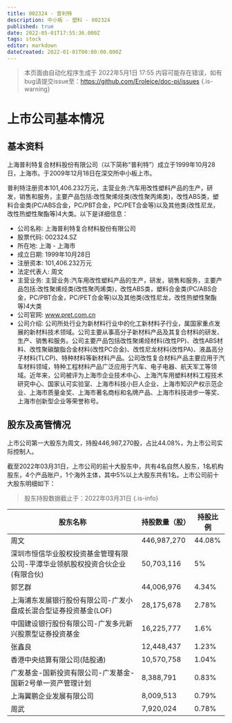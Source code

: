 ```yaml
---
title: 002324 - 普利特
description: 中小板 - 塑料 - 002324
published: true
date: 2022-05-01T17:55:36.000Z
tags: stock
editor: markdown
dateCreated: 2022-01-01T00:00:00.000Z
---
```


> 本页面由自动化程序生成于 2022年5月1日 17:55
> 内容可能存在错误，如有bug请提交issue至：https://github.com/Eroleice/doc-pi/issues
{.is-warning}

# 上市公司基本情况

## 基本资料

上海普利特复合材料股份有限公司（以下简称“普利特”）成立于1999年10月28日，上海市。于2009年12月18日在深交所中小板上市。

普利特注册资本101,406.232万元，主营业务:汽车用改性塑料产品的生产，研发，销售和服务，主要产品包括:改性聚烯烃类(改性聚丙烯类)，改性ABS类，塑料合金类(PC/ABS合金，PC/PBT合金，PC/PET合金等)以及其他类(改性尼龙，改性热塑性聚酯等)4大类。以下是详细信息：

- 公司名称: 上海普利特复合材料股份有限公司
- 股票代码: 002324.SZ
- 所在地: 上海 - 上海市
- 成立日期: 1999年10月28日
- 注册资本: 101,406.232万元
- 法定代表人: 周文
- 主营业务: 主营业务:汽车用改性塑料产品的生产，研发，销售和服务，主要产品包括:改性聚烯烃类(改性聚丙烯类)，改性ABS类，塑料合金类(PC/ABS合金，PC/PBT合金，PC/PET合金等)以及其他类(改性尼龙，改性热塑性聚酯等)4大类
- 公司官网: www.pret.com.cn
- 公司介绍: 公司所处行业为新材料行业中的化工新材料子行业，属国家重点发展的新材料技术领域。公司主要从事高分子新材料产品及其复合材料的研发、生产、销售和服务。公司主要产品包括改性聚烯烃材料(改性PP)、改性ABS材料、改性聚碳酸脂合金材料(改性PC合金)、改性尼龙材料(改性PA)、液晶高分子材料(TLCP)、特种材料等新材料产品。公司改性复合材料产品主要应用于汽车材料领域，特种工程材料产品广泛应用于汽车、电子电器、航天军工等领域。近年来，公司被评为上海市企业技术中心、上海汽车用塑料材料工程技术研究中心、国家认可实验室、上海市科技小巨人企业、上海市知识产权示范企业、上海市质量金奖、上海市著名商标和名牌产品、上海市科技进步一等奖、上海市创新型企业等荣誉称号。


## 股东及高管情况

上市公司第一大股东为周文，持股446,987,270股，占比44.08%，为上市公司实际控制人。

截至2022年03月31日，上市公司的前十大股东中，共有4名自然人股东，1名机构股东，4个产品账户，1个海外主体，其中5%以上大股东共有1名。上市公司前十大股东明细如下：

> 股东持股数据截止于：2022年03月31日
{.is-info}

| 股东名称 | 持股数量（股） | 持股比例 |
| --- | --- | --- |
| 周文 | 446,987,270 | 44.08% |
| 深圳市恒信华业股权投资基金管理有限公司-平潭华业领航股权投资合伙企业(有限合伙) | 50,703,116 | 5% |
| 郭艺群 | 44,006,976 | 4.34% |
| 上海浦东发展银行股份有限公司-广发小盘成长混合型证券投资基金(LOF) | 28,175,678 | 2.78% |
| 中国建设银行股份有限公司-广发多元新兴股票型证券投资基金 | 16,225,777 | 1.6% |
| 张鑫良 | 12,448,437 | 1.23% |
| 香港中央结算有限公司(陆股通) | 10,570,758 | 1.04% |
| 广发基金-国新投资有限公司-广发基金-国新2号单一资产管理计划 | 8,388,791 | 0.83% |
| 上海翼鹏企业发展有限公司 | 8,009,513 | 0.79% |
| 周武 | 7,920,024 | 0.78% |





